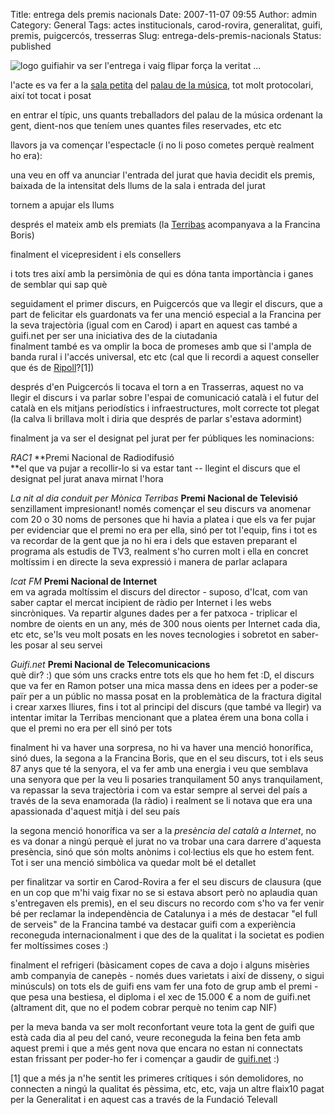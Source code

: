 Title: entrega dels premis nacionals
Date: 2007-11-07 09:55
Author: admin
Category: General
Tags: actes institucionals, carod-rovira, generalitat, guifi, premis, puigcercós, tresserras
Slug: entrega-dels-premis-nacionals
Status: published

<img src="http://gil.badall.net/wp-content/uploads/2007/10/logo-guifi.png" data-align="right" alt="logo guifi" />ahir va ser l'entrega i vaig flipar força la veritat ...

l'acte es va fer a la <a href="http://home.palaumusica.org/petit_palau/home_cat.html" target="_blank" rel="noopener">sala petita</a> del <a href="http://home.palaumusica.org/" target="_blank" rel="noopener">palau de la música</a>, tot molt protocolari, així tot tocat i posat

en entrar el típic, uns quants treballadors del palau de la música ordenant la gent, dient-nos que teníem unes quantes files reservades, etc etc

llavors ja va començar l'espectacle (i no li poso cometes perquè realment ho era):

una veu en off va anunciar l'entrada del jurat que havia decidit els premis, baixada de la intensitat dels llums de la sala i entrada del jurat

tornem a apujar els llums

després el mateix amb els premiats (la <a href="http://ca.wikipedia.org/wiki/M%C3%B2nica_Terribas_i_Sala" target="_blank" rel="noopener">Terribas</a> acompanyava a la Francina Boris)

finalment el vicepresident i els consellers

i tots tres així amb la persimònia de qui es dóna tanta importància i ganes de semblar qui sap què

seguidament el primer discurs, en Puigcercós que va llegir el discurs, que a part de felicitar els guardonats va fer una menció especial a la Francina per la seva trajectòria (igual com en Carod) i apart en aquest cas també a guifi.net per ser una iniciativa des de la ciutadania  
finalment també es va omplir la boca de promeses amb que si l'ampla de banda rural i l'accés universal, etc etc (cal que li recordi a aquest conseller que és de <a href="http://guifi.net/ca/node/8113" target="_blank" rel="noopener">Ripoll</a>?\[1\])

després d'en Puigcercós li tocava el torn a en Trasserras, aquest no va llegir el discurs i va parlar sobre l'espai de comunicació català i el futur del català en els mitjans periodístics i infraestructures, molt correcte tot plegat (la calva li brillava molt i diria que després de parlar s'estava adormint)

finalment ja va ser el designat pel jurat per fer públiques les nominacions:

*RAC1* **Premi Nacional de Radiodifusió  
**el que va pujar a recollir-lo si va estar tant -- llegint el discurs que el designat pel jurat anava mirnat l'hora

*La nit al dia conduit per Mònica Terribas* **Premi Nacional de Televisió**  
senzillament impresionant! només començar el seu discurs va anomenar com 20 o 30 noms de persones que hi havia a platea i que els va fer pujar per evidenciar que el premi no era per ella, sinó per tot l'equip, fins i tot es va recordar de la gent que ja no hi era i dels que estaven preparant el programa als estudis de TV3, realment s'ho curren molt i ella en concret moltíssim i en directe la seva expressió i manera de parlar aclapara

*Icat FM* **Premi Nacional de Internet**  
em va agrada moltíssim el discurs del director - suposo, d'Icat, com van saber captar el mercat incipient de ràdio per Internet i les webs sincròniques. Va repartir algunes dades per a fer patxoca - triplicar el nombre de oients en un any, més de 300 nous oients per Internet cada dia, etc etc, se'ls veu molt posats en les noves tecnologies i sobretot en saber-les posar al seu servei

*Guifi.net* **Premi Nacional de Telecomunicacions**  
què dir? :) que sóm uns cracks entre tots els que ho hem fet :D, el discurs que va fer en Ramon potser una mica massa dens en idees per a poder-se païr per a un públic no massa posat en la problemàtica de la fractura digital i crear xarxes lliures, fins i tot al principi del discurs (que també va llegir) va intentar imitar la Terribas mencionant que a platea érem una bona colla i que el premi no era per ell sinó per tots

finalment hi va haver una sorpresa, no hi va haver una menció honorífica, sinó dues, la segona a la Francina Boris, que en el seu discurs, tot i els seus 87 anys que té la senyora, el va fer amb una energia i veu que semblava una senyora que per la veu li posaries tranquilament 50 anys tranquilament, va repassar la seva trajectòria i com va estar sempre al servei del país a través de la seva enamorada (la ràdio) i realment se li notava que era una apassionada d'aquest mitjà i del seu país

la segona menció honorífica va ser a la *presència del català a Internet*, no es va donar a ningú perquè el jurat no va trobar una cara darrere d'aquesta presència, sinó que són molts anònims i col·lectius els que ho estem fent. Tot i ser una menció simbòlica va quedar molt bé el detallet

per finalitzar va sortir en Carod-Rovira a fer el seu discurs de clausura (que en un cop que m'hi vaig fixar no se si estava absort però no aplaudia quan s'entregaven els premis), en el seu discurs no recordo com s'ho va fer venir bé per reclamar la independència de Catalunya i a més de destacar "el full de serveis" de la Francina també va destacar guifi com a experiència reconeguda internacionalment i que des de la qualitat i la societat es podien fer moltíssimes coses :)

finalment el refrigeri (bàsicament copes de cava a dojo i alguns misèries amb companyia de canepès - només dues varietats i així de disseny, o sigui minúsculs) on tots els de guifi ens vam fer una foto de grup amb el premi - que pesa una bestiesa, el diploma i el xec de 15.000 € a nom de guifi.net (altrament dit, que no el podem cobrar perquè no tenim cap NIF)

per la meva banda va ser molt reconfortant veure tota la gent de guifi que està cada dia al peu del canó, veure reconeguda la feina ben feta amb aquest premi i que a més gent nova que encara no estan ni connectats estan frissant per poder-ho fer i començar a gaudir de <a href="http://guifi.net" target="_blank" rel="noopener">guifi.net</a> :)

\[1\] que a més ja n'he sentit les primeres crítiques i són demolidores, no connecten a ningú la qualitat és pèssima, etc, etc, vaja un altre flaix10 pagat per la Generalitat i en aquest cas a través de la Fundació Televall
